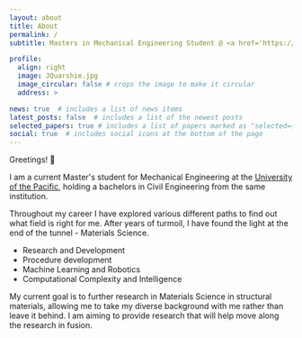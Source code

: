 ```yaml
---
layout: about
title: About
permalink: /
subtitle: Masters in Mechanical Engineering Student @ <a href='https://www.pacific.edu/'>University of the Pacific</a>.

profile:
  align: right
  image: JQuarshie.jpg
  image_circular: false # crops the image to make it circular
  address: >

news: true  # includes a list of news items
latest_posts: false  # includes a list of the newest posts
selected_papers: true # includes a list of papers marked as "selected={true}"
social: true  # includes social icons at the bottom of the page
---
```


Greetings! 👋

I am a current Master's student for Mechanical Engineering at the [University of the Pacific](https://www.pacific.edu/), holding a bachelors in Civil Engineering from the same institution. 

Throughout my career I have explored various different paths to find out what field is right for me. After years of turmoil, I have found the light at the end of the tunnel - Materials Science.

- Research and Development
- Procedure development
- Machine Learning and Robotics
- Computational Complexity and Intelligence

My current goal is to further research in Materials Science in structural materials, allowing me to take my diverse background with me rather than leave it behind. I am aiming to provide research that will help move along the research in fusion.